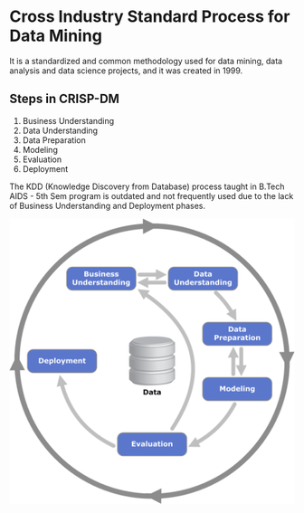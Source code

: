 # Cross Industry Standard Process for Data Mining

It is a standardized and common methodology used for data mining, data analysis and data science projects, and it was created in 1999.

## Steps in CRISP-DM
1. Business Understanding
2. Data Understanding
3. Data Preparation
4. Modeling
5. Evaluation
6. Deployment

The KDD (Knowledge Discovery from Database) process taught in B.Tech AIDS - 5th Sem program is outdated and not frequently used due to the lack of Business Understanding and Deployment phases. 

![CRISP-DM](CRISP-DM_Process_Diagram.png)